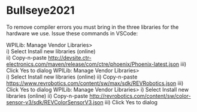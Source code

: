 # Bullseye2021

To remove compiler errors you must bring in the three libraries for the hardware we use. Issue these commands in VSCode:

WPILib: Manage Vendor Libraries>  
    i) Select Install new libraries (online)  
   ii) Copy-n-paste http://devsite.ctr-electronics.com/maven/release/com/ctre/phoenix/Phoenix-latest.json
  iii) Click Yes to dialog
WPILib: Manage Vendor Libraries>  
    i) Select Install new libraries (online) 
   ii) Copy-n-paste https://www.revrobotics.com/content/sw/max/sdk/REVRobotics.json 
  iii) Click Yes to dialog
WPILib: Manage Vendor Libraries>
    i) Select Install new libraries (online)
   ii) Copy-n-paste http://revrobotics.com/content/sw/color-sensor-v3/sdk/REVColorSensorV3.json
  iii) Click Yes to dialog
